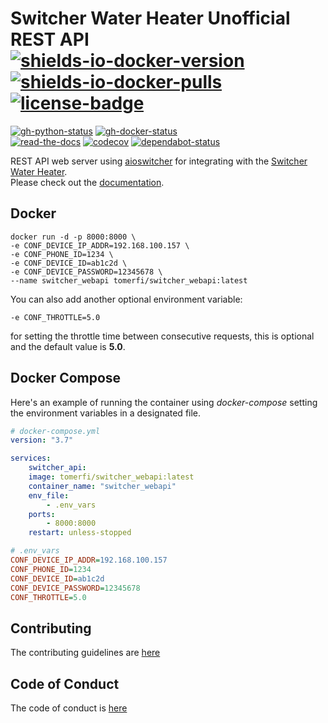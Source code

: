 <!-- markdownlint-disable line-length -->
# Switcher Water Heater Unofficial REST API</br>[![shields-io-docker-version]][10] [![shields-io-docker-pulls]][10] [![license-badge]][3]
<!-- markdownlint-enable line-length -->

[![gh-python-status]][2] [![gh-docker-status]][5]</br>
[![read-the-docs]][4] [![codecov]][0] [![dependabot-status]][1]

REST API web server using [aioswitcher](https://pypi.org/project/aioswitcher/)
for integrating with the [Switcher Water Heater](https://www.switcher.co.il/).</br>
Please check out the [documentation][4].

## Docker

```shell
docker run -d -p 8000:8000 \
-e CONF_DEVICE_IP_ADDR=192.168.100.157 \
-e CONF_PHONE_ID=1234 \
-e CONF_DEVICE_ID=ab1c2d \
-e CONF_DEVICE_PASSWORD=12345678 \
--name switcher_webapi tomerfi/switcher_webapi:latest
```

You can also add another optional environment variable:

```shell
-e CONF_THROTTLE=5.0
```

for setting the throttle time between consecutive requests,
this is optional and the default value is **5.0**.

## Docker Compose

Here's an example of running the container using *docker-compose* setting the
environment variables in a designated file.

```yaml
# docker-compose.yml
version: "3.7"

services:
    switcher_api:
    image: tomerfi/switcher_webapi:latest
    container_name: "switcher_webapi"
    env_file:
        - .env_vars
    ports:
        - 8000:8000
    restart: unless-stopped
```

```ini
# .env_vars
CONF_DEVICE_IP_ADDR=192.168.100.157
CONF_PHONE_ID=1234
CONF_DEVICE_ID=ab1c2d
CONF_DEVICE_PASSWORD=12345678
CONF_THROTTLE=5.0
```

## Contributing

The contributing guidelines are [here](.github/CONTRIBUTING.md)

## Code of Conduct

The code of conduct is [here](.github/CODE_OF_CONDUCT.md)

<!-- Real Links -->
[0]: https://codecov.io/gh/TomerFi/switcher_webapi
[1]: https://dependabot.com
[2]: https://github.com/TomerFi/switcher_webapi/actions?query=workflow%PythonTest
[3]: https://github.com/TomerFi/switcher_webapi
[4]: https://switcher-webapi.tomfi.info
[5]: https://github.com/TomerFi/switcher_webapi/actions?query=workflow%DockerTest
[10]: https://hub.docker.com/r/tomerfi/switcher_webapi
<!-- Badges Links -->
[codecov]: https://codecov.io/gh/TomerFi/switcher_webapi/graph/badge.svg
[dependabot-status]: https://api.dependabot.com/badges/status?host=github&repo=TomerFi/switcher_webapi
[gh-docker-status]: https://github.com/TomerFi/switcher_webapi/workflows/DockerTest/badge.svg
[gh-python-status]: https://github.com/TomerFi/switcher_webapi/workflows/PythonTest/badge.svg
[license-badge]: https://img.shields.io/github/license/tomerfi/switcher_webapi
[read-the-docs]: https://readthedocs.org/projects/switcher-webapi/badge/?version=latest
[shields-io-docker-pulls]: https://img.shields.io/docker/pulls/tomerfi/switcher_webapi.svg?logo=docker&label=pulls
[shields-io-docker-version]: https://img.shields.io/docker/v/tomerfi/switcher_webapi?color=%230A6799&logo=docker
